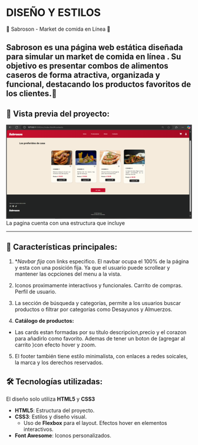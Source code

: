 ﻿# DISEÑO Y ESTILOS

🍔 Sabroson - Market de comida en Línea 🍟

Sabroson es una página web estática diseñada para simular un market de comida en línea . Su objetivo es presentar combos de alimentos caseros de forma atractiva, organizada y funcional, destacando los productos favoritos de los clientes.🌟
---

## 📸 Vista previa del proyecto:
![Vista previa de Sabroson](src/assets/screens.png)
La pagina cuenta con una estructura  que incluye

---

## 🚀 Características principales:
1. **Navbar fija* con links especifico. 
El navbar ocupa el 100% de la página y esta con una posición fija. Ya que el usuario puede scrollear y mantener las ocpciones del menu a la vista. 

2. Iconos proximamente interactivos y funcionales.
Carrito de compras.
Perfil de usuario.

3. La sección de búsqueda y categorías, permite a los usuarios buscar productos o filtrar por categorías como Desayunos y Almuerzos.

4. **Catálogo de productos:**
- Las cards estan formadas por su título descripcion,precio y el corazon para añadirlo como favorito. Ademas de tener un boton de (agregar al carrito )con efecto hover y zoom.

5. El footer también tiene estilo minimalista, con enlaces a redes soicales, la marca y los derechos reservados.

## 🛠️ Tecnologías utilizadas:

El diseño solo utiliza **HTML5** y **CSS3**
- **HTML5**: Estructura del proyecto.
- **CSS3**: Estilos y diseño visual.
  - Uso de **Flexbox** para el layout.
  Efectos hover en elementos interactivos.
- **Font Awesome**: Iconos personalizados.



